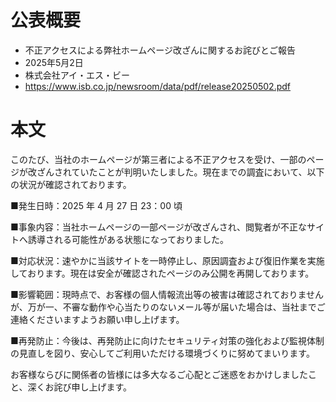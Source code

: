 # 公表概要
- 不正アクセスによる弊社ホームページ改ざんに関するお詫びとご報告
- 2025年5月2日
- 株式会社アイ・エス・ビー
- https://www.isb.co.jp/newsroom/data/pdf/release20250502.pdf

# 本文
このたび、当社のホームページが第三者による不正アクセスを受け、一部のページが改ざんされていたことが判明いたしました。現在までの調査において、以下の状況が確認されております。

■発生日時：2025 年 4 月 27 日 23：00 頃

■事象内容：当社ホームページの一部ページが改ざんされ、閲覧者が不正なサイトへ誘導される可能性がある状態になっておりました。

■対応状況：速やかに当該サイトを一時停止し、原因調査および復旧作業を実施しております。現在は安全が確認されたページのみ公開を再開しております。

■影響範囲：現時点で、お客様の個人情報流出等の被害は確認されておりませんが、万が一、不審な動作や心当たりのないメール等が届いた場合は、当社までご連絡くださいますようお願い申し上げます。

■再発防止：今後は、再発防止に向けたセキュリティ対策の強化および監視体制の見直しを図り、安心してご利用いただける環境づくりに努めてまいります。

お客様ならびに関係者の皆様には多大なるご心配とご迷惑をおかけしましたこと、深くお詫び申し上げます。
